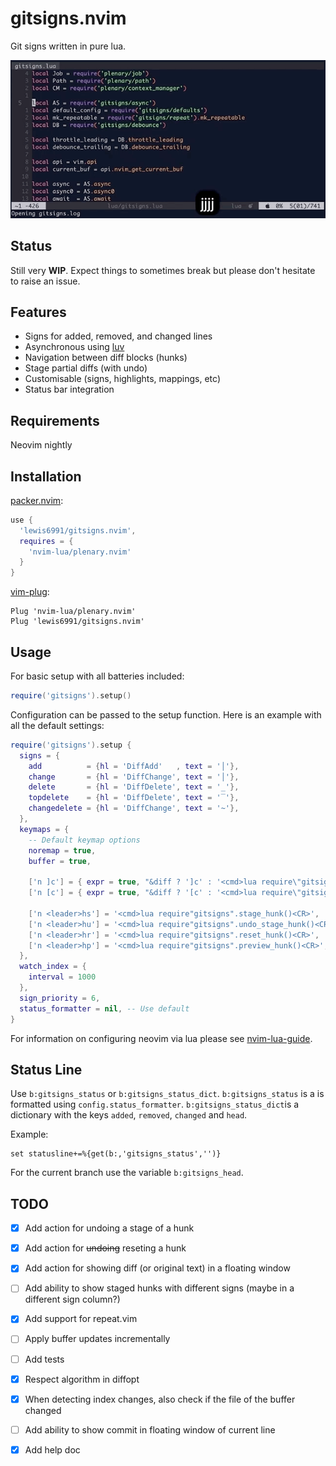 # gitsigns.nvim
Git signs written in pure lua.

![](https://raw.githubusercontent.com/lewis6991/media/main/gitsigns_demo1.gif)

## Status
Still very **WIP**. Expect things to sometimes break but please don't hesitate to raise an issue.

## Features

- Signs for added, removed, and changed lines
- Asynchronous using [luv](https://github.com/luvit/luv/blob/master/docs.md)
- Navigation between diff blocks (hunks)
- Stage partial diffs (with undo)
- Customisable (signs, highlights, mappings, etc)
- Status bar integration

## Requirements
Neovim nightly

## Installation

[packer.nvim](https://github.com/wbthomason/packer.nvim):
```lua
use {
  'lewis6991/gitsigns.nvim',
  requires = {
    'nvim-lua/plenary.nvim'
  }
}
```

[vim-plug](https://github.com/junegunn/vim-plug):
```vim
Plug 'nvim-lua/plenary.nvim'
Plug 'lewis6991/gitsigns.nvim'
```

## Usage

For basic setup with all batteries included:
```lua
require('gitsigns').setup()
```

Configuration can be passed to the setup function. Here is an example with all
the default settings:

```lua
require('gitsigns').setup {
  signs = {
    add          = {hl = 'DiffAdd'   , text = '│'},
    change       = {hl = 'DiffChange', text = '│'},
    delete       = {hl = 'DiffDelete', text = '_'},
    topdelete    = {hl = 'DiffDelete', text = '‾'},
    changedelete = {hl = 'DiffChange', text = '~'},
  },
  keymaps = {
    -- Default keymap options
    noremap = true,
    buffer = true,

    ['n ]c'] = { expr = true, "&diff ? ']c' : '<cmd>lua require\"gitsigns\".next_hunk()<CR>'"},
    ['n [c'] = { expr = true, "&diff ? '[c' : '<cmd>lua require\"gitsigns\".prev_hunk()<CR>'"},

    ['n <leader>hs'] = '<cmd>lua require"gitsigns".stage_hunk()<CR>',
    ['n <leader>hu'] = '<cmd>lua require"gitsigns".undo_stage_hunk()<CR>',
    ['n <leader>hr'] = '<cmd>lua require"gitsigns".reset_hunk()<CR>',
    ['n <leader>hp'] = '<cmd>lua require"gitsigns".preview_hunk()<CR>',
  },
  watch_index = {
    interval = 1000
  },
  sign_priority = 6,
  status_formatter = nil, -- Use default
}
```

For information on configuring neovim via lua please see
[nvim-lua-guide](https://github.com/nanotee/nvim-lua-guide).

## Status Line

Use `b:gitsigns_status` or `b:gitsigns_status_dict`. `b:gitsigns_status` is a
is formatted using `config.status_formatter`. `b:gitsigns_status_dict`is a
dictionary with the keys `added`, `removed`, `changed` and `head`.

Example:
```viml
set statusline+=%{get(b:,'gitsigns_status','')}
```

For the current branch use the variable `b:gitsigns_head`.

## TODO

- [x] Add action for undoing a stage of a hunk
- [x] Add action for ~~undoing~~ reseting a hunk
- [x] Add action for showing diff (or original text) in a floating window
- [ ] Add ability to show staged hunks with different signs (maybe in a different sign column?)
- [x] Add support for repeat.vim
- [ ] Apply buffer updates incrementally
- [ ] Add tests
- [x] Respect algorithm in diffopt
- [x] When detecting index changes, also check if the file of the buffer changed
- [ ] Add ability to show commit in floating window of current line
- [x] Add help doc

